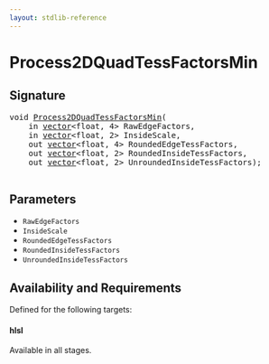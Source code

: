 ```yaml
---
layout: stdlib-reference
---
```


# Process2DQuadTessFactorsMin

## Signature 

<pre>
<span class="code_keyword">void</span> <a href="/stdlib-reference/global-decls/Process2DQuadTessFactorsMin">Process2DQuadTessFactorsMin</a>(
    <span class="code_keyword">in</span> <a href="/stdlib-reference/types/vector/index" class="code_type">vector</a>&lt;<span class="code_keyword">float</span>, 4&gt; <span class='code_param'>RawEdgeFactors</span>,
    <span class="code_keyword">in</span> <a href="/stdlib-reference/types/vector/index" class="code_type">vector</a>&lt;<span class="code_keyword">float</span>, 2&gt; <span class='code_param'>InsideScale</span>,
    <span class="code_keyword">out</span> <a href="/stdlib-reference/types/vector/index" class="code_type">vector</a>&lt;<span class="code_keyword">float</span>, 4&gt; <span class='code_param'>RoundedEdgeTessFactors</span>,
    <span class="code_keyword">out</span> <a href="/stdlib-reference/types/vector/index" class="code_type">vector</a>&lt;<span class="code_keyword">float</span>, 2&gt; <span class='code_param'>RoundedInsideTessFactors</span>,
    <span class="code_keyword">out</span> <a href="/stdlib-reference/types/vector/index" class="code_type">vector</a>&lt;<span class="code_keyword">float</span>, 2&gt; <span class='code_param'>UnroundedInsideTessFactors</span>);

</pre>

## Parameters

* `RawEdgeFactors`
* `InsideScale`
* `RoundedEdgeTessFactors`
* `RoundedInsideTessFactors`
* `UnroundedInsideTessFactors`

## Availability and Requirements

Defined for the following targets:

#### hlsl
Available in all stages.



